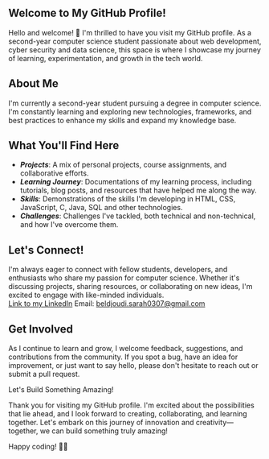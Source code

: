 ## Welcome to My GitHub Profile!

Hello and welcome! 👋 I'm thrilled to have you visit my GitHub profile. As a second-year computer science student passionate about web development, cyber security and data science, this space is where I showcase my journey of learning, experimentation, and growth in the tech world.


## About Me  

I'm currently a second-year student pursuing a degree in computer science. I'm constantly learning and exploring new technologies, frameworks, and best practices to enhance my skills and expand my knowledge base.


## What You'll Find Here 

- ***Projects***: A mix of personal projects, course assignments, and collaborative efforts.<br>
- ***Learning Journey***: Documentations of my learning process, including tutorials, blog posts, and resources that have helped me along the way.<br>
- ***Skills***: Demonstrations of the skills I'm developing in HTML, CSS, JavaScript, C, Java, SQL and other technologies.<br>
- ***Challenges***: Challenges I've tackled, both technical and non-technical, and how I've overcome them.<br>


## Let's Connect! 

I'm always eager to connect with fellow students, developers, and enthusiasts who share my passion for computer science. Whether it's discussing projects, sharing resources, or collaborating on new ideas, I'm excited to engage with like-minded individuals.<br>
[Link to my LinkedIn](https://www.linkedin.com/in/sarah-beldjoudi-45522a2a0/)
Email: beldjoudi.sarah0307@gmail.com<br>


## Get Involved 

As I continue to learn and grow, I welcome feedback, suggestions, and contributions from the community. If you spot a bug, have an idea for improvement, or just want to say hello, please don't hesitate to reach out or submit a pull request.<br>


Let's Build Something Amazing! <br>

Thank you for visiting my GitHub profile. I'm excited about the possibilities that lie ahead, and I look forward to creating, collaborating, and learning together. Let's embark on this journey of innovation and creativity—together, we can build something truly amazing!<br>

Happy coding! 🚀✨

